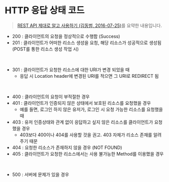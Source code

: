 # HTTP 응답 상태 코드
> [REST API 제대로 알고 사용하기 (김동범, 2016-07-25)](https://meetup.toast.com/posts/92)를 요약한 내용입니다.

- 200 : 클라이언트의 요청을 정상적으로 수행함 (Success)  
- 201 : 클라이언트가 어떠한 리소스 생성을 요청, 해당 리소스가 성공적으로 생성됨 (POST를 통한 리소스 생성 작업 시)  
<br>

- 301 : 클라이언트가 요청한 리소스에 대한 URI가 변경 되었을 때
  - 응답 시 Location header에 변경된 URI를 적으면 그 URI로 REDIRECT 됨  
<br>

- 400 : 클라이언트의 요청이 부적절한 경우  
- 401 : 클라이언트가 인증되지 않은 상태에서 보호된 리소스를 요청했을 경우  
  - 예를 들면, 로그인 하지 않은 유저가, 로그인 시 요청 가능한 리소스를 요청했을 때 
- 403 : 유저 인증상태와 관계 없이 응답하고 싶지 않은 리소스를 클라이언트가 요청했을 경우  
  - 403보다 400이나 404를 사용할 것을 권고. 403 자체가 리소스 존재를 알려주기 때문
- 404 : 요청한 리소스가 존재하지 않을 경우 (NOT FOUND)
- 405 : 클라이언트가 요청한 리소스에서는 사용 불가능한 Method를 이용했을 경우  
<br>

- 500 : 서버에 문제가 있을 경우
